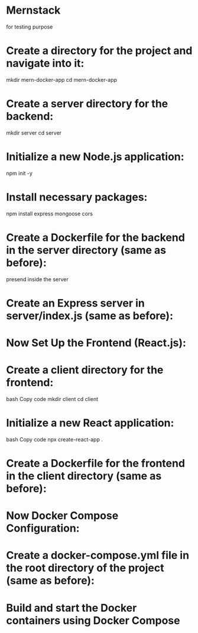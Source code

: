 # Mernstack
for testing purpose


# Create a directory for the project and navigate into it:
mkdir mern-docker-app
cd mern-docker-app

# Create a server directory for the backend:
mkdir server
cd server


# Initialize a new Node.js application:
npm init -y

# Install necessary packages:
npm install express mongoose cors

# Create a Dockerfile for the backend in the server directory (same as before):
presend inside the server


# Create an Express server in server/index.js (same as before):


#  Now  Set Up the Frontend (React.js):

# Create a client directory for the frontend:
bash
Copy code
mkdir client
cd client

# Initialize a new React application:
bash
Copy code
npx create-react-app .
# Create a Dockerfile for the frontend in the client directory (same as before):


# Now  Docker Compose Configuration:
# Create a docker-compose.yml file in the root directory of the project (same as before):


# Build and start the Docker containers using Docker Compose
